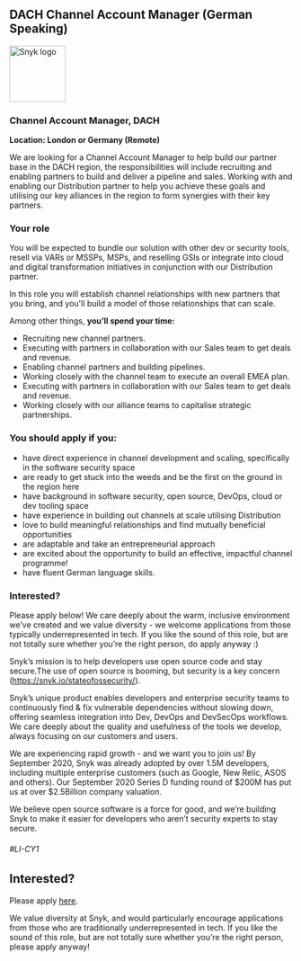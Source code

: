 DACH Channel Account Manager (German Speaking)
---

<img src="https://res.cloudinary.com/snyk/image/upload/v1537345894/press-kit/brand/logo-black.png" width="100" alt="Snyk logo" />

<h3><strong>Channel Account Manager, DACH</strong></h3>
<p><strong>Location: London or Germany (Remote)&nbsp;</strong></p>
<p><span style="font-weight: 400;">We are looking for a Channel Account Manager to help build our partner base in the DACH region, the responsibilities will include recruiting and enabling partners to build and deliver a pipeline and sales. Working with and enabling our Distribution partner to help you achieve these goals and utilising our key alliances in the region to form synergies with their key partners.</span></p>
<h3><strong>Your role</strong></h3>
<p><span style="font-weight: 400;">You will be expected to bundle our solution with other dev or security tools, resell via VARs or MSSPs, MSPs, and reselling GSIs or integrate into cloud and digital transformation initiatives in conjunction with our Distribution partner.</span></p>
<p><span style="font-weight: 400;">In this role you will establish channel relationships with new partners that you bring, and you'll build a model of those relationships that can scale.&nbsp;</span></p>
<p><span style="font-weight: 400;">Among other things, <strong>you’ll spend your time:</strong></span></p>
<ul>
<li><span style="font-weight: 400;">Recruiting new channel partners.</span></li>
<li><span style="font-weight: 400;">Executing with partners in collaboration with our Sales team to get deals and revenue.</span></li>
<li><span style="font-weight: 400;">Enabling channel partners and building pipelines.</span></li>
<li><span style="font-weight: 400;">Working closely with the channel team to execute an overall EMEA plan.</span></li>
<li><span style="font-weight: 400;">Executing with partners in collaboration with our Sales team to get deals and revenue.</span></li>
<li><span style="font-weight: 400;">Working closely with our alliance teams to capitalise strategic partnerships.</span></li>
</ul>
<h3><strong>You should apply if you:</strong></h3>
<ul>
<li style="font-weight: 400;"><span style="font-weight: 400;">have direct experience in channel development and scaling, specifically in the software security space</span></li>
<li style="font-weight: 400;"><span style="font-weight: 400;">are ready to get stuck into the weeds and be the first on the ground in the region here</span></li>
<li style="font-weight: 400;"><span style="font-weight: 400;">have background in software security, open source, DevOps, cloud or dev tooling space</span></li>
<li style="font-weight: 400;"><span style="font-weight: 400;">have experience in building out channels at scale utilising Distribution</span></li>
<li style="font-weight: 400;"><span style="font-weight: 400;">love to build meaningful relationships and find mutually beneficial opportunities</span></li>
<li style="font-weight: 400;"><span style="font-weight: 400;">are adaptable and take an entrepreneurial approach</span></li>
<li style="font-weight: 400;"><span style="font-weight: 400;">are excited about the opportunity to build an effective, impactful channel programme!</span></li>
<li style="font-weight: 400;"><span style="font-weight: 400;">have fluent German language skills.</span></li>
</ul>
<h3><strong>Interested?</strong></h3>
<p><span style="font-weight: 400;">Please apply below! We care deeply about the warm, inclusive environment we’ve created and we value diversity - we welcome applications from those typically underrepresented in tech. If you like the sound of this role, but are not totally sure whether you’re the right person, do apply anyway :)</span></p>
<p>Snyk’s mission is to help developers use open source code and stay secure.The use of open source is booming, but security is a key concern (<a class="c-link" href="https://snyk.io/stateofossecurity/" target="_blank" data-stringify-link="https://snyk.io/stateofossecurity/" data-sk="tooltip_parent">https://snyk.io/stateofossecurity/</a>).</p>
<p>Snyk’s unique product enables developers and enterprise security teams to continuously find &amp; fix vulnerable dependencies without slowing down, offering seamless integration into Dev, DevOps and DevSecOps workflows. We care deeply about the quality and usefulness of the tools we develop, always focusing on our customers and users.</p>
<p>We are experiencing rapid growth - and we want you to join us! By September 2020, Snyk was already adopted by over 1.5M developers, including multiple enterprise customers (such as Google, New Relic, ASOS and others). Our September 2020 Series D funding round of $200M has put us at over $2.5Billion company valuation.</p>
<p>We believe open source software is a force for good, and we’re building Snyk to make it easier for developers who aren’t security experts to stay secure.</p>
<h6><em><span style="font-weight: 400;">#LI-CY1</span></em></h6>

Interested?
---

Please apply [here](https://boards.greenhouse.io/snyk/jobs/4526093002#app).

We value diversity at Snyk, and would particularly encourage applications from those who are traditionally underrepresented in tech.
If you like the sound of this role, but are not totally sure whether you’re the right person, please apply anyway!
